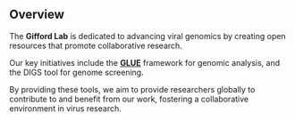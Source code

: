 ## Overview

The **Gifford Lab** is dedicated to advancing viral genomics by creating open resources that promote collaborative research.

Our key initiatives include the **[GLUE](https://github.com/giffordlabcvr/gluetools)** framework for genomic analysis, and the DIGS tool for genome screening.

By providing these tools, we aim to provide researchers globally to contribute to and benefit from our work, fostering a collaborative environment in virus research.
